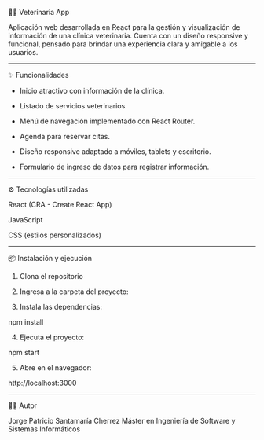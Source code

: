 🐶🐱 Veterinaria App

Aplicación web desarrollada en React para la gestión y visualización de información de una clínica veterinaria.
Cuenta con un diseño responsive y funcional, pensado para brindar una experiencia clara y amigable a los usuarios.

---

✨ Funcionalidades

- Inicio atractivo con información de la clínica.

- Listado de servicios veterinarios.

- Menú de navegación implementado con React Router.

- Agenda para reservar citas.

- Diseño responsive adaptado a móviles, tablets y escritorio.

- Formulario de ingreso de datos para registrar información.

---

⚙️ Tecnologías utilizadas

React (CRA - Create React App)

JavaScript

CSS (estilos personalizados)

---

📦 Instalación y ejecución 

1. Clona el repositorio

2. Ingresa a la carpeta del proyecto:


3. Instala las dependencias:

npm install


4. Ejecuta el proyecto:

npm start


5. Abre en el navegador:

http://localhost:3000


---

👨‍💻 Autor

Jorge Patricio Santamaría Cherrez
Máster en Ingeniería de Software y Sistemas Informáticos
